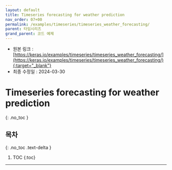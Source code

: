 ```yaml
---
layout: default
title: Timeseries forecasting for weather prediction
nav_order: 07+00
permalink: /examples/timeseries/timeseries_weather_forecasting/
parent: 타임시리즈
grand_parent: 코드 예제
---
```


* 원본 링크 : [https://keras.io/examples/timeseries/timeseries_weather_forecasting/](https://keras.io/examples/timeseries/timeseries_weather_forecasting/){:target="_blank"}
* 최종 수정일 : 2024-03-30

# Timeseries forecasting for weather prediction
{: .no_toc }

## 목차
{: .no_toc .text-delta }

1. TOC
{:toc}

---
